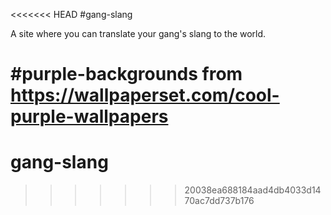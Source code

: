 <<<<<<< HEAD
#gang-slang

A site where you can translate your gang's slang to the world.

#purple-backgrounds from https://wallpaperset.com/cool-purple-wallpapers
=======
# gang-slang
>>>>>>> 20038ea688184aad4db4033d1470ac7dd737b176
